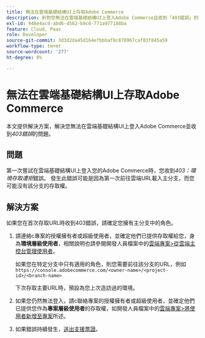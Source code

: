 ```yaml
---
title: 無法在雲端基礎結構UI上存取Adobe Commerce
description: 針對您無法在雲端基礎結構UI上登入Adobe Commerce且收到「403錯誤」的問題，本文提供解決方案。
exl-id: 948e4acd-abd6-4562-b9c0-771a977188ba
feature: Cloud, Paas
role: Developer
source-git-commit: 3d3d2da45d164efbbbaf8c878967caf83f845a59
workflow-type: tm+mt
source-wordcount: '277'
ht-degree: 0%

---
```


# 無法在雲端基礎結構UI上存取Adobe Commerce

本文提供解決方案，解決您無法在雲端基礎結構UI上登入Adobe Commerce並收到&#x200B;*403錯誤*&#x200B;的問題。

## 問題

第一次嘗試在雲端基礎結構UI上登入您的Adobe Commerce時，您收到&#x200B;*403：環境存取遭拒*&#x200B;錯誤。 發生此錯誤可能是因為第一次前往雲端URL載入主分支，而您可能沒有該分支的存取權。

## 解決方案

如果您在首次存取URL時收到403錯誤，請確定您擁有主分支中的角色。

1. 請連絡с專案的授權擁有者或超級使用者，並確定他們已提供存取權給您，身為&#x200B;**環境層級使用者**，相關說明也請參閱開發人員檔案中的[雲端專案>從雲端主控台管理使用者](https://experienceleague.adobe.com/docs/commerce-cloud-service/user-guide/project/user-access.html?lang=zh-Hant#manage-users-from-the-cloud-console)。

   如果您在特定分支中只有適用的角色，則您需要前往該分支的URL，例如
   `https://console.adobecommerce.com/<owner-name>/<project-id>/<branch-name>`

   下次存取主要URL時，預設為您上次造訪過的環境。

1. 如果您仍然無法登入，請с聯絡專案的授權擁有者或超級使用者，並確定他們已提供您作為&#x200B;**專案層級使用者**&#x200B;的存取權，如開發人員檔案中的[雲端專案>將使用者新增至專案](https://experienceleague.adobe.com/docs/commerce-cloud-service/user-guide/project/user-access.html?lang=zh-Hant#add-a-user-to-the-project)所述。
1. 如果錯誤持續發生，[送出支援票證](/help/help-center-guide/help-center/magento-help-center-user-guide.md#submit-ticket)。
